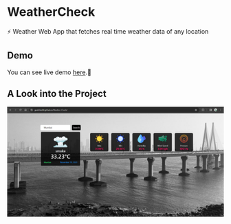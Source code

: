 # WeatherCheck
⚡ Weather Web App that fetches real time weather data of any location

## Demo
You can see live demo [here](https://goelshivi04.github.io/Weather-Check/).🚀


## A Look into the Project
![mockup720](https://github.com/goelshivi04/Weather-Check/blob/main/Capture.JPG)







